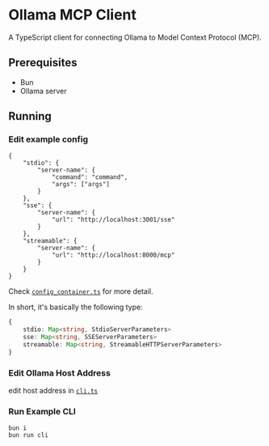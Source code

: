 # Ollama MCP Client

A TypeScript client for connecting Ollama to Model Context Protocol (MCP).

## Prerequisites

- Bun
- Ollama server

## Running

### Edit example config

```jsonc
{
    "stdio": {
        "server-name": {
            "command": "command",
            "args": ["args"]
        }
    },
    "sse": {
        "server-name": {
            "url": "http://localhost:3001/sse"
        }
    },
    "streamable": {
        "server-name": {
            "url": "http://localhost:8000/mcp"
        }
    }
}
```

Check [`config_container.ts`](./src/models/config_container.ts) for more detail.

In short, it's basically the following type:

```ts
{
    stdio: Map<string, StdioServerParameters>
    sse: Map<string, SSEServerParameters>
    streamable: Map<string, StreamableHTTPServerParameters>
}
```

### Edit Ollama Host Address

edit host address in [`cli.ts`](./src/example/cli.ts)

### Run Example CLI

```shell
bun i
bun run cli
```

